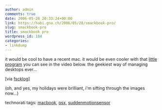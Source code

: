 ```yaml
---
author: admin
comments: true
date: 2006-05-28 20:33:24+00:00
link: https://habi.gna.ch/2006/05/28/smackbook-pro/
slug: smackbook-pro
title: smackbook pro
wordpress_id: 184
categories:
- linkdump
---
```



it would be cool to have a recent mac. it would be even cooler with that [little program](http://blog.medallia.com/2006/05/smacbook_pro.html) you can see in the video below. the geekiest way of managing desktops ever...







[via [fscklog](http://www.fscklog.com/2006/05/smack_your_macb.html)]



(oh, and yes, my holidays were brilliant, i'm sifting through the images now...)





technorati tags: [macbook](http://www.technorati.com/tag/macbook), [osx](http://www.technorati.com/tag/osx), [suddenmotionsensor](http://www.technorati.com/tag/suddenmotionsensor)
